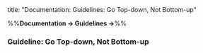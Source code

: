 <frontmatter>
title: "Documentation: Guidelines: Go Top-down, Not Bottom-up"
</frontmatter>

<link rel="stylesheet" href="{{baseUrl}}/css/textbook.css">

<div class="website-content" id="all">

%%**Documentation → Guidelines →**%%

### Guideline: Go Top-down, Not Bottom-up

<div id="main">

<include src="./what/embed.md" boilerplate  />
<include src="./why/embed.md" boilerplate  />
<include src="./how/embed.md" boilerplate  />

</div>
</div>

